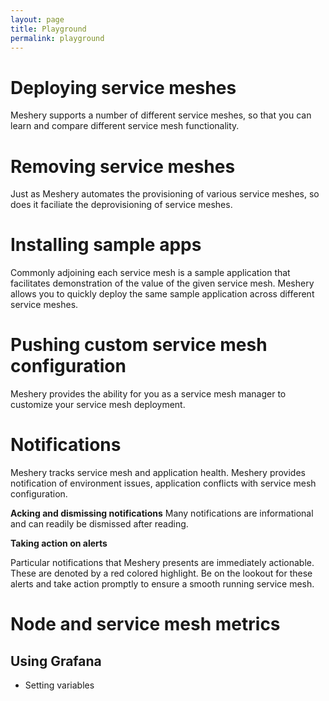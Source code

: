 ```yaml
---
layout: page
title: Playground
permalink: playground
---
```


# Deploying service meshes
Meshery supports a number of different service meshes, so that you can learn and compare different service mesh functionality.

# Removing service meshes
Just as Meshery automates the provisioning of various service meshes, so does it faciliate the deprovisioning of service meshes.

# Installing sample apps
Commonly adjoining each service mesh is a sample application that facilitates demonstration of the value of the given service mesh. Meshery allows you to quickly deploy the same sample application across different service meshes.

# Pushing custom service mesh configuration
Meshery provides the ability for you as a service mesh manager to customize your service mesh deployment.

# Notifications 
Meshery tracks service mesh and application health. Meshery provides notification of environment issues, application conflicts with service mesh configuration.

**Acking and dismissing notifications**
Many notifications are informational and can readily be dismissed after reading.

<strong>Taking action on alerts</strong>

Particular notifications that Meshery presents are immediately actionable. These are denoted by a red colored highlight. Be on the lookout for these alerts and take action promptly to ensure a smooth running service mesh.

# Node and service mesh metrics

## Using Grafana
* Setting variables

